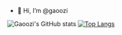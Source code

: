 - 👋 Hi, I’m @gaoozi

![Gaoozi's GitHub stats](https://github-readme-stats.vercel.app/api?username=gaoozi&show_icons=true&theme=catppuccin_latte) [![Top Langs](https://github-readme-stats.vercel.app/api/top-langs/?username=gaoozi&theme=catppuccin_latte&layout=compact)](https://github.com/anuraghazra/github-readme-stats)
